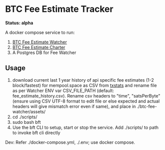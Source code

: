 # BTC Fee Estimate Tracker
**Status: alpha**  

A docker compose service to run:
1. [BTC Fee Estimate Watcher](btc-fee-watcher/README.md)
2. [BTC Fee Estimate Charter](btc-fee-charter/README.md)
3. A Postgres DB for Fee Watcher

## Usage
1. download current last 1 year history of api specific fee estimates (1-2 block/fastest) for mempool.space as CSV from [txstats](https://txstats.com/d/000000011/fee-estimation?orgId=1&viewPanel=2&var-source=mempool.space) and rename file as per Watcher ENV var CSV_FILE_PATH (default: fee_estimate_history.csv). Rename csv headers to "time", "satsPerByte" (ensure using CSV UTF-8 format to edit file or else expected and actual headers will give mismatch error even if same), and place in ./btc-fee-watcher/assets/ 
2. cd ./scripts/
3. sudo bash bft <command>
4. Use the bft CLI to setup, start or stop the service. Add ./scripts/ to path to invoke bft cli directly


Dev:
Refer ./docker-compose.yml, ./.env; use docker compose. 
